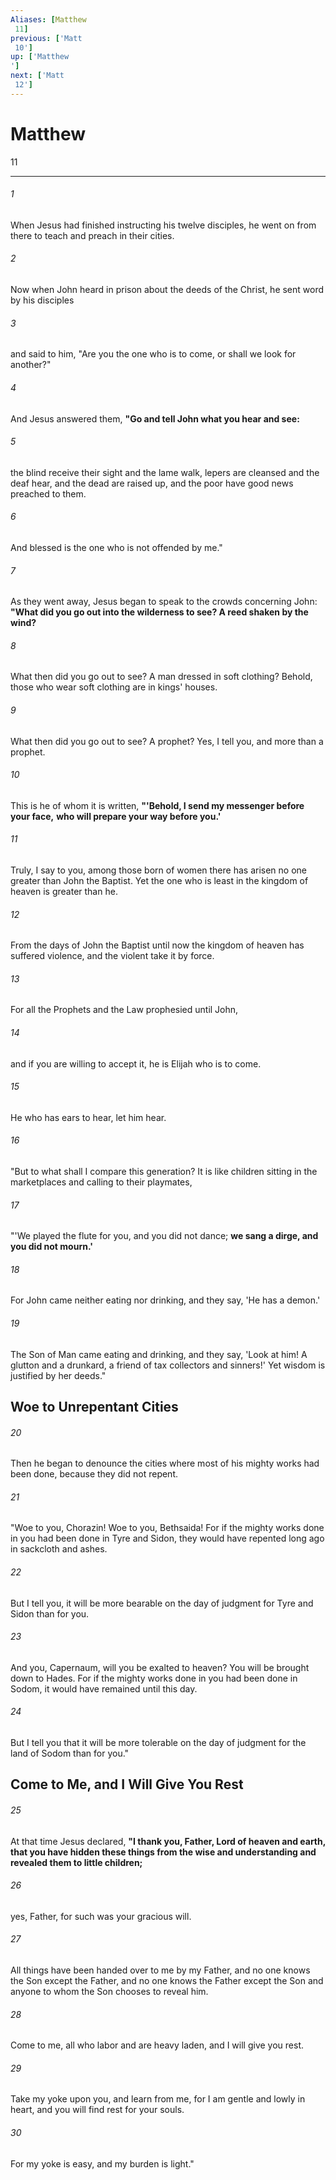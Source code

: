 ```yaml
---
Aliases: [Matthew 11]
previous: ['Matt 10']
up: ['Matthew']
next: ['Matt 12']
---
```

# Matthew 11

***
 

###### 1 
When Jesus had finished instructing his twelve disciples, he went on from there to teach and preach in their cities.  

###### 2 
Now when John heard in prison about the deeds of the Christ, he sent word by his disciples  

###### 3 
and said to him, "Are you the one who is to come, or shall we look for another?"  

###### 4 
And Jesus answered them, **"Go and tell John what you hear and see:**  

###### 5 
the blind receive their sight and the lame walk, lepers are cleansed and the deaf hear, and the dead are raised up, and the poor have good news preached to them.  

###### 6 
And blessed is the one who is not offended by me."  

###### 7 
As they went away, Jesus began to speak to the crowds concerning John: **"What did you go out into the wilderness to see? A reed shaken by the wind?**  

###### 8 
What then did you go out to see? A man dressed in soft clothing? Behold, those who wear soft clothing are in kings' houses.  

###### 9 
What then did you go out to see? A prophet? Yes, I tell you, and more than a prophet.  

###### 10 
This is he of whom it is written, **"'Behold, I send my messenger before your face,**  **who will prepare your way before you.'**  

###### 11 
Truly, I say to you, among those born of women there has arisen no one greater than John the Baptist. Yet the one who is least in the kingdom of heaven is greater than he.  

###### 12 
From the days of John the Baptist until now the kingdom of heaven has suffered violence, and the violent take it by force.  

###### 13 
For all the Prophets and the Law prophesied until John,  

###### 14 
and if you are willing to accept it, he is Elijah who is to come.  

###### 15 
He who has ears to hear, let him hear.  

###### 16 
"But to what shall I compare this generation? It is like children sitting in the marketplaces and calling to their playmates,  

###### 17 
"'We played the flute for you, and you did not dance;  **we sang a dirge, and you did not mourn.'**  

###### 18 
For John came neither eating nor drinking, and they say, 'He has a demon.'  

###### 19 
The Son of Man came eating and drinking, and they say, 'Look at him! A glutton and a drunkard, a friend of tax collectors and sinners!' Yet wisdom is justified by her deeds."  ## Woe to Unrepentant Cities  

###### 20 
Then he began to denounce the cities where most of his mighty works had been done, because they did not repent.  

###### 21 
"Woe to you, Chorazin! Woe to you, Bethsaida! For if the mighty works done in you had been done in Tyre and Sidon, they would have repented long ago in sackcloth and ashes.  

###### 22 
But I tell you, it will be more bearable on the day of judgment for Tyre and Sidon than for you.  

###### 23 
And you, Capernaum, will you be exalted to heaven? You will be brought down to Hades. For if the mighty works done in you had been done in Sodom, it would have remained until this day.  

###### 24 
But I tell you that it will be more tolerable on the day of judgment for the land of Sodom than for you."  ## Come to Me, and I Will Give You Rest  

###### 25 
At that time Jesus declared, **"I thank you, Father, Lord of heaven and earth, that you have hidden these things from the wise and understanding and revealed them to little children;**  

###### 26 
yes, Father, for such was your gracious will.  

###### 27 
All things have been handed over to me by my Father, and no one knows the Son except the Father, and no one knows the Father except the Son and anyone to whom the Son chooses to reveal him.  

###### 28 
Come to me, all who labor and are heavy laden, and I will give you rest.  

###### 29 
Take my yoke upon you, and learn from me, for I am gentle and lowly in heart, and you will find rest for your souls.  

###### 30 
For my yoke is easy, and my burden is light."
